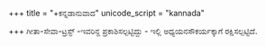 +++
title = "+ಕನ್ನಡಾನುವಾದ"
unicode_script = "kannada"

+++
ಗೀತಾ-ಸೇವಾ-ಟ್ರಸ್ಟ್ -ಇವರಿನ್ದ ಪ್ರಕಾಶಿಸಲ್ಪಟ್ಟಿದ್ದು - ಇಲ್ಲಿ ಅಧ್ಯಯನಸೌಕರ್ಯಕ್ಕಾಗೆ ರಕ್ಷಿಸಲ್ಪಟ್ಟಿದೆ. 